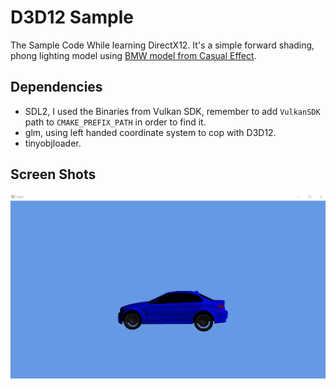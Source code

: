 # D3D12 Sample

The Sample Code While learning DirectX12. It's a simple forward shading, phong lighting model using [BMW model from Casual Effect](https://casual-effects.com/g3d/data10/research/model/bmw/bmw.zip).

## Dependencies
- SDL2, I used the Binaries from Vulkan SDK, remember to add `VulkanSDK` path to `CMAKE_PREFIX_PATH` in order to find it.
- glm, using left handed coordinate system to cop with D3D12.
- tinyobjloader.

## Screen Shots
![bmw](bin/screenshot.gif)



